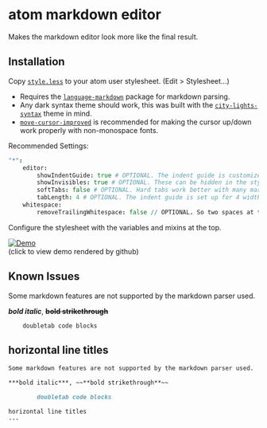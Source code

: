 # atom markdown editor

Makes the markdown editor look more like the final result.

## Installation

Copy [`style.less`](https://raw.githubusercontent.com/pfgithub/atom-markdown-editor/master/style.less) to your atom user stylesheet. (Edit > Stylesheet...)

- Requires the [`language-markdown`](https://github.com/burodepeper/language-markdown) package for markdown parsing.
- Any dark syntax theme should work, this was built with the [`city-lights-syntax`](https://github.com/Yummygum/city-lights-syntax-atom)  theme in mind.
- [`move-cursor-improved`](https://github.com/susisu/move-cursor-improved) is recommended for making the cursor up/down work properly with non-monospace fonts.

Recommended Settings:
```cson
"*":
	editor:
		showIndentGuide: true # OPTIONAL. The indent guide is customizeable in the style config.
		showInvisibles: true # OPTIONAL. These can be hidden in the style config
		softTabs: false # OPTIONAL. Hard tabs work better with many markdown elements, like lists.
		tabLength: 4 # OPTIONAL. The indent guide is set up for 4 width hard tabs by default
	whitespace:
		removeTrailingWhitespace: false // OPTIONAL. So two spaces at the end of lines are not removed
```

Configure the stylesheet with the variables and mixins at the top.

[![Demo](https://i.imgur.com/VrI99Mk.png)](https://github.com/pfgithub/atom-markdown-editor/blob/master/DEMO.md)  
(click to view demo rendered by github)

## Known Issues

Some markdown features are not supported by the markdown parser used.

***bold italic***, ~~**bold strikethrough**~~

		doubletab code blocks

horizontal line titles
---

```markdown
Some markdown features are not supported by the markdown parser used.

***bold italic***, ~~**bold strikethrough**~~

		doubletab code blocks

horizontal line titles
---
```

